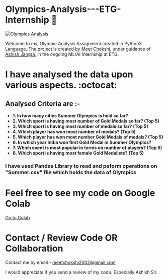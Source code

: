 # **Olympics-Analysis---ETG-Internship 🚀**

![Olympics Analysis](https://akm-img-a-in.tosshub.com/indiatoday/images/story/202107/Olympic-Schedule-1.jpg?cKs11nxhUsoYw5dRAFAkADcH1FgQc2TH&size=1000:633)

Welcome to my, Olympic Analysis Assignment created in Python3 Language.
The project is created by [Meet Chokshi](https://github.com/MeetChokshi2002), under guidance of [Ashish Jangra](https://github.com/AshishJangra27), in the ongoing ML/AI Internship at ETG. 

# I have analysed the data upon various aspects. :octocat:

## **Analysed Criteria are :-**

- **1. In how many cities Summer Olympics is held so far?**
- **2. Which sport is having most number of Gold Medals so far? (Top 5)**
- **3. Which sport is having most number of medals so far? (Top 5)**
- **4. Which player has won most number of medals? (Top 5)**
- **5. Which player has won most number Gold Medals of medals? (Top 5)**
- **6. In which year India won first Gold Medal in Summer Olympics?**
- **7. Which event is most popular in terms on number of players? (Top 5)**
- **8. Which sport is having most female Gold Medalists? (Top 5)**

### **I have used Pandas Library to read and peform operations on "Summer.csv" file which holds the data of Olympics**

# Feel free to see my code on Google Colab
[Go to Colab](https://colab.research.google.com/drive/1IGAc8ap-Yd1bzMZZVJTtk9Pq_9lJtwIu?usp=sharing)

# Contact / Review Code OR Collaboration

Contact me by email - meetchokshi2002@gmail.com

I would appreciate if you send a review of my code. Especially Ashish Sir.
